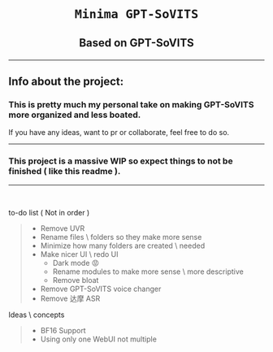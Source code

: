 # <p align="center">` Minima GPT-SoVITS ` </p>
## <p align="center">Based on GPT-SoVITS</p>

---

## Info about the project:

### This is pretty much my personal take on making GPT-SoVITS more organized and less boated.
If you have any ideas, want to pr or collaborate, feel free to do so.
<br/>

---

### This project is a massive WIP so expect things to not be finished ( like this readme ).

---
 
 <br/>
 
 to-do list ( Not in order )
> - Remove UVR
> - Rename files \ folders so they make more sense
> - Minimize how many folders are created \ needed
> - Make nicer UI \ redo UI
>   - Dark mode 😡
>   - Rename modules to make more sense \ more descriptive
>   - Remove bloat
> - Remove GPT-SoVITS voice changer
> - Remove 达摩 ASR
 
Ideas \ concepts
> - BF16 Support
> - Using only one WebUI not multiple
</a>
